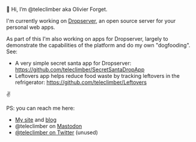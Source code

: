 👋 Hi, I’m @teleclimber aka Olivier Forget.

I'm currently working on [Dropserver](https://github.com/teleclimber/Dropserver), an open source server for your personal web apps.

As part of this I'm also working on apps for Dropserver, largely to demonstrate the capabilities of the platform and do my own "dogfooding". See:
- A very simple secret santa app for Dropserver: https://github.com/teleclimber/SecretSantaDropApp
- Leftovers app helps reduce food waste by tracking leftovers in the refrigerator: https://github.com/teleclimber/Leftovers

✌️

PS: you can reach me here:
- [My site](https://olivierforget.net) and [blog](https://olivierforget.net/blog)
- @teleclimber on [Mastodon](https://social.tchncs.de/@teleclimber)
- [@teleclimber on Twitter](https://twitter.com/teleclimber) (unused) 
